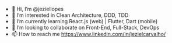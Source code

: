 - 👋 Hi, I’m @jeziellopes
- 👀 I’m interested in Clean Architecture, DDD, TDD
- 🌱 I’m currently learning React.js (web) | Flutter, Dart (mobile)
- 💞️ I’m looking to collaborate on Front-End, Full-Stack, DevOps
- 📫 How to reach me https://www.linkedin.com/in/jezielcarvalho/

<!---
jeziellopes/jeziellopes is a ✨ special ✨ repository because its `README.md` (this file) appears on your GitHub profile.
You can click the Preview link to take a look at your changes.
--->
